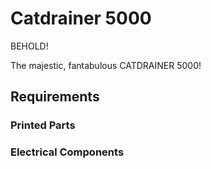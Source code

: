 # Catdrainer 5000

BEHOLD!

The majestic, fantabulous CATDRAINER 5000!



## Requirements

### Printed Parts

### Electrical Components